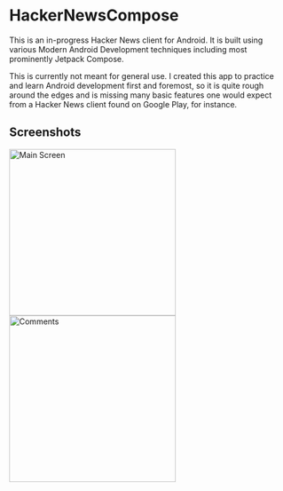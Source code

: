 # HackerNewsCompose

This is an in-progress Hacker News client for Android. It is built using various Modern Android Development techniques including most prominently Jetpack Compose.

This is currently not meant for general use. I created this app to practice and learn Android development first and foremost, so it is quite rough around the edges and is missing many basic features one would expect from a Hacker News client found on Google Play, for instance.

## Screenshots

<div>
  <img src="https://media.githubusercontent.com/media/louisch/HackerNewsCompose/d6ee756e8cd1330b13e9950d0348af4b7d911ec2/media/main_screen.png" alt="Main Screen" width="300" />
  <img src="https://media.githubusercontent.com/media/louisch/HackerNewsCompose/d6ee756e8cd1330b13e9950d0348af4b7d911ec2/media/comments.png" alt="Comments" width="300" />
</div>
